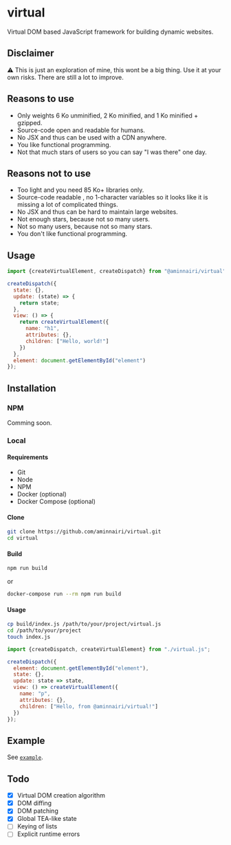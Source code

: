 # virtual

Virtual DOM based JavaScript framework for building dynamic websites.

## Disclaimer

:warning: This is just an exploration of mine, this wont be a big thing. Use it at your own risks. There are still a lot to improve.

## Reasons to use

- Only weights 6 Ko unminified, 2 Ko minified, and 1 Ko minified + gzipped.
- Source-code open and readable for humans.
- No JSX and thus can be used with a CDN anywhere.
- You like functional programming.
- Not that much stars of users so you can say "I was there" one day.

## Reasons not to use

- Too light and you need 85 Ko+ libraries only.
- Source-code readable , no 1-character variables so it looks like it is missing a lot of complicated things.
- No JSX and thus can be hard to maintain large websites.
- Not enough stars, because not so many users.
- Not so many users, because not so many stars.
- You don't like functional programming.

## Usage

```javascript
import {createVirtualElement, createDispatch} from "@aminnairi/virtual";

createDispatch({
  state: {},
  update: (state) => {
    return state;
  },
  view: () => {
    return createVirtualElement({
      name: "h1",
      attributes: {},
      children: ["Hello, world!"]
    })
  },
  element: document.getElementById("element")
});
```

## Installation

### NPM

Comming soon.

### Local

#### Requirements

- Git
- Node
- NPM
- Docker (optional)
- Docker Compose (optional)

#### Clone

```bash
git clone https://github.com/aminnairi/virtual.git
cd virtual
```

#### Build

```bash
npm run build
```

or

```bash
docker-compose run --rm npm run build
```

#### Usage

```bash
cp build/index.js /path/to/your/project/virtual.js
cd /path/to/your/project
touch index.js
```

```javascript
import {createDispatch, createVirtualElement} from "./virtual.js";

createDispatch({
  element: document.getElementById("element"),
  state: {},
  update: state => state,
  view: () => createVirtualElement({
    name: "p",
    attributes: {},
    children: ["Hello, from @aminnairi/virtual!"]
  })
});
```

## Example

See [`example`](./example).

## Todo

- [X] Virtual DOM creation algorithm
- [X] DOM diffing
- [X] DOM patching
- [X] Global TEA-like state
- [ ] Keying of lists
- [ ] Explicit runtime errors
